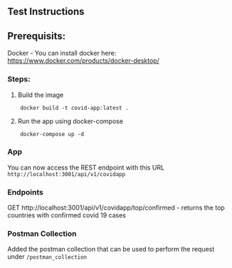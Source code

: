 ## Test Instructions

## Prerequisits:

Docker - You can install docker here:  https://www.docker.com/products/docker-desktop/


### Steps:

1. Build the image 
```
    docker build -t covid-app:latest .
```

2. Run the app using docker-compose
```
    docker-compose up -d
```


### App

You can now access the REST endpoint with this URL `http://localhost:3001/api/v1/covidapp`

### Endpoints

GET http://localhost:3001/api/v1/covidapp/top/confirmed - returns the top countries with confirmed covid 19 cases


### Postman Collection

Added the postman collection that can be used to perform the request under `/postman_collection`